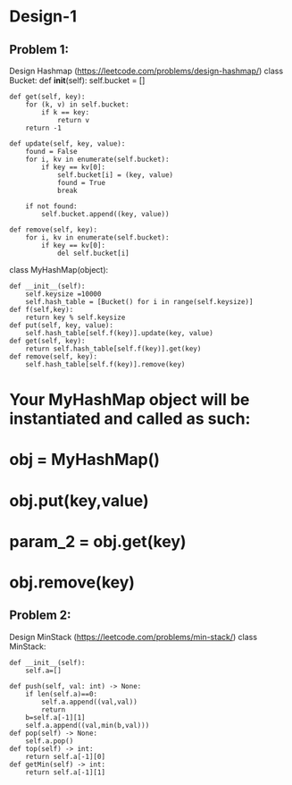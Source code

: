 # Design-1

## Problem 1:
Design Hashmap (https://leetcode.com/problems/design-hashmap/)
class Bucket:
    def __init__(self):
        self.bucket = []

    def get(self, key):
        for (k, v) in self.bucket:
            if k == key:
                return v
        return -1

    def update(self, key, value):
        found = False
        for i, kv in enumerate(self.bucket):
            if key == kv[0]:
                self.bucket[i] = (key, value)
                found = True
                break

        if not found:
            self.bucket.append((key, value))

    def remove(self, key):
        for i, kv in enumerate(self.bucket):
            if key == kv[0]:
                del self.bucket[i]


class MyHashMap(object):

    def __init__(self):
        self.keysize =10000
        self.hash_table = [Bucket() for i in range(self.keysize)]
    def f(self,key):
        return key % self.keysize 
    def put(self, key, value):
        self.hash_table[self.f(key)].update(key, value)
    def get(self, key):
        return self.hash_table[self.f(key)].get(key)
    def remove(self, key):
        self.hash_table[self.f(key)].remove(key)

# Your MyHashMap object will be instantiated and called as such:
# obj = MyHashMap()
# obj.put(key,value)
# param_2 = obj.get(key)
# obj.remove(key)



## Problem 2:
Design MinStack (https://leetcode.com/problems/min-stack/)
class MinStack:

    def __init__(self):
        self.a=[]
        
    def push(self, val: int) -> None:
        if len(self.a)==0:
            self.a.append((val,val))
            return
        b=self.a[-1][1]
        self.a.append((val,min(b,val)))
    def pop(self) -> None:
        self.a.pop()
    def top(self) -> int:
        return self.a[-1][0]
    def getMin(self) -> int:
        return self.a[-1][1]
        



